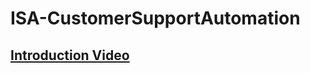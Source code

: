 # ISA-CustomerSupportAutomation

## [Introduction Video](https://www.youtube.com/watch?v=T3ABiGUa1FQ&t=42s)
